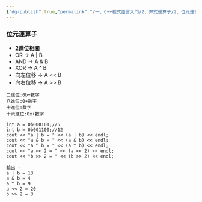 ```yaml
---
{"dg-publish":true,"permalink":"/一、C++程式語言入門/2、算式運算子/2、位元運算/"}
---
```



### 位元運算子

- **2進位相關**
- OR → A | B
- AND → A & B
- XOR → A ^ B
- 向左位移 → A << B
- 向右位移 → A >> B

```
二進位:0b+數字
八進位:0+數字
十進位:數字
十六進位:0x+數字

int a = 0b000101;//5
int b = 0b001100;//12
cout << "a | b = " << (a | b) << endl;
cout << "a & b = " << (a & b) << endl;
cout << "a ^ b = " << (a ^ b) << endl;
cout << "a << 2 = " << (a << 2) << endl;
cout << "b >> 2 = " << (b >> 2) << endl;

輸出 →
a | b = 13
a & b = 4
a ^ b = 9
a << 2 = 20
b >> 2 = 3
```